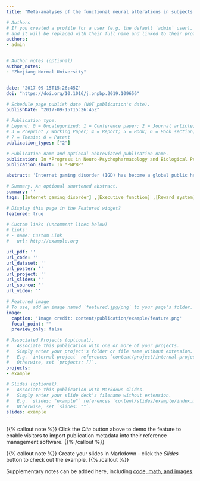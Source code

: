 ```yaml
---
title: "Meta-analyses of the functional neural alterations in subjects with Internet gaming disorder: Similarities and differences across different paradigms"

# Authors
# If you created a profile for a user (e.g. the default `admin` user), write the username (folder name) here 
# and it will be replaced with their full name and linked to their profile.
authors:
- admin


# Author notes (optional)
author_notes:
- "Zhejiang Normal University"


date: "2017-09-15T15:26:45Z"
doi: "https://doi.org/10.1016/j.pnpbp.2019.109656"

# Schedule page publish date (NOT publication's date).
publishDate: "2017-09-15T15:26:45Z"

# Publication type.
# Legend: 0 = Uncategorized; 1 = Conference paper; 2 = Journal article;
# 3 = Preprint / Working Paper; 4 = Report; 5 = Book; 6 = Book section;
# 7 = Thesis; 8 = Patent
publication_types: ["2"]

# Publication name and optional abbreviated publication name.
publication: In *Progress in Neuro-Psychopharmacology and Biological Psychiatry*
publication_short: In *PNPBP*

abstract: 'Internet gaming disorder (IGD) has become a global public health concern due to its increasing prevalence and potential negative consequences. Researchers have sought to identify which brain regions are associated with this disorder. However, inconsistent results have been reported among studies due to the heterogeneity of paradigms and subjects.The present research aimed to combine the results of individual studies to provide a more coherent and powerful explanation. By selecting 40 studies utilizing a qualified whole-brain analysis, we performed a comprehensive series of meta-analyses that employed seed-based d mapping. We divided the existing experimental paradigms into 3 categories: game-related cue-reactivity, executive control, and risk-reward-related decision-making tasks.We divided all studies into three subgroups according to their paradigms. In cue-reactivity tasks, patients with IGD exhibited significant hyperactivation in the bilateral precuneus and bilateral cingulate and significant hypoactivation in the insula, but there were no differences in the striatum. In executive control tasks, patients with IGD displayed significant hyperactivation in the right superior temporal gyrus, bilateral precuneus, bilateral cingulate, and insula and hypoactivation in the left inferior frontal gyrus. In risky decision-making paradigms, IGD patients exhibited significant hyperactivation in the left striatum, right inferior frontal gyrus, and insula and hypoactivation in the left superior frontal gyrus, left inferior frontal gyrus, and right precentral gyrus.'

# Summary. An optional shortened abstract.
summary: ''
tags: [Internet gaming disorder] ,[Executive function] ,[Reward system] ,[fMRI] ,[Meta-analysis]

# Display this page in the Featured widget?
featured: true

# Custom links (uncomment lines below)
# links: 
# - name: Custom Link
#   url: http://example.org

url_pdf: ''
url_code: ''
url_dataset: ''
url_poster: ''
url_project: ''
url_slides: ''
url_source: ''
url_video: ''

# Featured image
# To use, add an image named `featured.jpg/png` to your page's folder. 
image:
  caption: 'Image credit: content/publication/example/feature.png'
  focal_point: ""
  preview_only: false

# Associated Projects (optional).
#   Associate this publication with one or more of your projects.
#   Simply enter your project's folder or file name without extension.
#   E.g. `internal-project` references `content/project/internal-project/index.md`.
#   Otherwise, set `projects: []`.
projects:
- example

# Slides (optional).
#   Associate this publication with Markdown slides.
#   Simply enter your slide deck's filename without extension.
#   E.g. `slides: "example"` references `content/slides/example/index.md`.
#   Otherwise, set `slides: ""`.
slides: example
---
```


{{% callout note %}}
Click the *Cite* button above to demo the feature to enable visitors to import publication metadata into their reference management software.
{{% /callout %}}

{{% callout note %}}
Create your slides in Markdown - click the *Slides* button to check out the example.
{{% /callout %}}

Supplementary notes can be added here, including [code, math, and images](https://wowchemy.com/docs/writing-markdown-latex/).
